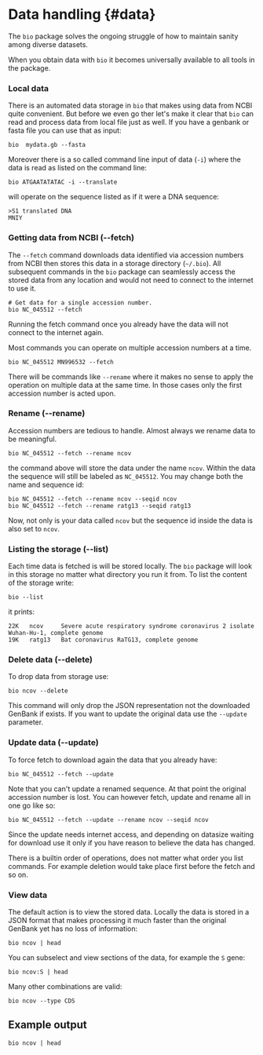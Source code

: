 # Data handling {#data}

The `bio` package solves the ongoing struggle of how to maintain sanity among diverse datasets.

When you obtain data with `bio` it becomes universally available to all tools in the package.

### Local data

There is an  automated data storage in `bio` that makes using data from NCBI quite convenient. But before we even go ther let's make it clear that `bio` can read and process data from local file just as well. If you have a genbank or fasta file you can use that as input:

    bio  mydata.gb --fasta 

Moreover there is a so called command line input of data (`-i`) where the data is read as listed on the command line:

    bio ATGAATATATAC -i --translate
   
will operate on the sequence listed as if it were a DNA sequence:     
    
    >S1 translated DNA
    MNIY

### Getting data from NCBI (--fetch)

The `--fetch` command downloads data identified via accession numbers from NCBI then stores 
this data in a storage directory (`~/.bio`). All subsequent commands in the `bio` package can seamlessly access the stored  data from any location and would not need to connect to the internet to use it.

    # Get data for a single accession number.
    bio NC_045512 --fetch
    
Running the fetch command once you already have the data will not connect to the internet again.

Most commands you can operate on multiple accession numbers at a time.

    bio NC_045512 MN996532 --fetch
    
There will be commands like `--rename` where it makes no sense to apply the operation on multiple data at the same time. In those cases only the first accession number is acted upon.

### Rename  (--rename)

Accession numbers are tedious to handle. Almost always we rename data to be meaningful.

    bio NC_045512 --fetch --rename ncov

the command above will store the data under the name `ncov`. Within the data the sequence will still be labeled as `NC_045512`. You may change both the name and sequence id:

    bio NC_045512 --fetch --rename ncov --seqid ncov
    bio NC_045512 --fetch --rename ratg13 --seqid ratg13
    
Now, not only is your data called `ncov` but the sequence id inside the data is also set to `ncov`.

###  Listing the storage (--list)

Each time data is fetched is will be stored locally. The `bio` package will look in this storage no matter what directory you run it from. To list the content of the storage write:

    bio --list

it prints:

    22K   ncov     Severe acute respiratory syndrome coronavirus 2 isolate Wuhan-Hu-1, complete genome
    19K   ratg13   Bat coronavirus RaTG13, complete genome

### Delete data (--delete)

To drop data from storage use:

    bio ncov --delete
    
This command will only drop the JSON representation not the downloaded GenBank if exists.
If you want to update the original data use the `--update` parameter.

### Update data (--update)   
    
To force fetch to download again the data that you already have:

    bio NC_045512 --fetch --update

Note that you can't update a renamed sequence. At that point the original accession number is lost. You can however fetch, update and rename all in one go like so:

    bio NC_045512 --fetch --update --rename ncov --seqid ncov

Since the update needs internet access, and depending on datasize waiting for download use it only if you have reason to believe the data has changed.

There is a builtin order of operations, does not matter what order you list commands. For example deletion would take place first before the fetch and so on.

### View data

The default action is to view the stored data.  Locally the data is stored in a JSON format that makes processing it much faster than the original GenBank yet has no loss of information:

    bio ncov | head 
 
You can subselect and view sections of the data, for example the `S` gene:

    bio ncov:S | head
    
Many other combinations are valid:

    bio ncov --type CDS 
    
## Example output

```{bash, comment=NA}
bio ncov | head
```


